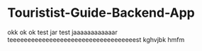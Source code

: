 # Touristist-Guide-Backend-App
okk
ok
ok
test jar
test jaaaaaaaaaaaar
teeeeeeeeeeeeeeeeeeeeeeeeeeeeeeeeeeest
kghvjbk
hmfm
